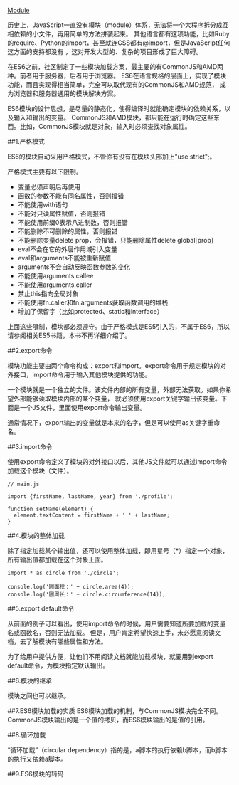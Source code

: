 ﻿[Module](http://es6.ruanyifeng.com/#docs/module)

历史上，JavaScript一直没有模块（module）体系，无法将一个大程序拆分成互相依赖的小文件，再用简单的方法拼装起来。
其他语言都有这项功能，比如Ruby的require、Python的import，甚至就连CSS都有@import，但是JavaScript任何这方面的支持都没有
，这对开发大型的、复杂的项目形成了巨大障碍。

在ES6之前，社区制定了一些模块加载方案，最主要的有CommonJS和AMD两种。前者用于服务器，后者用于浏览器。
ES6在语言规格的层面上，实现了模块功能，而且实现得相当简单，完全可以取代现有的CommonJS和AMD规范，
成为浏览器和服务器通用的模块解决方案。

ES6模块的设计思想，是尽量的静态化，使得编译时就能确定模块的依赖关系，以及输入和输出的变量。
CommonJS和AMD模块，都只能在运行时确定这些东西。比如，CommonJS模块就是对象，输入时必须查找对象属性。

##1.严格模式

ES6的模块自动采用严格模式，不管你有没有在模块头部加上"use strict";。

严格模式主要有以下限制。

* 变量必须声明后再使用
* 函数的参数不能有同名属性，否则报错
* 不能使用with语句
* 不能对只读属性赋值，否则报错
* 不能使用前缀0表示八进制数，否则报错
* 不能删除不可删除的属性，否则报错
* 不能删除变量delete prop，会报错，只能删除属性delete global[prop]
* eval不会在它的外层作用域引入变量
* eval和arguments不能被重新赋值
* arguments不会自动反映函数参数的变化
* 不能使用arguments.callee
* 不能使用arguments.caller
* 禁止this指向全局对象
* 不能使用fn.caller和fn.arguments获取函数调用的堆栈
* 增加了保留字（比如protected、static和interface）

上面这些限制，模块都必须遵守。由于严格模式是ES5引入的，不属于ES6，所以请参阅相关ES5书籍，本书不再详细介绍了。

##2.export命令

模块功能主要由两个命令构成：export和import。export命令用于规定模块的对外接口，import命令用于输入其他模块提供的功能。

一个模块就是一个独立的文件。该文件内部的所有变量，外部无法获取。如果你希望外部能够读取模块内部的某个变量，
就必须使用export关键字输出该变量。下面是一个JS文件，里面使用export命令输出变量。


通常情况下，export输出的变量就是本来的名字，但是可以使用as关键字重命名。

##3.import命令

使用export命令定义了模块的对外接口以后，其他JS文件就可以通过import命令加载这个模块（文件）。

``` JS
// main.js

import {firstName, lastName, year} from './profile';

function setName(element) {
  element.textContent = firstName + ' ' + lastName;
}
```

##4.模块的整体加载

除了指定加载某个输出值，还可以使用整体加载，即用星号（*）指定一个对象，所有输出值都加载在这个对象上面。

``` JS
import * as circle from './circle';

console.log('圆面积：' + circle.area(4));
console.log('圆周长：' + circle.circumference(14));
```

##5.export default命令

从前面的例子可以看出，使用import命令的时候，用户需要知道所要加载的变量名或函数名，否则无法加载。
但是，用户肯定希望快速上手，未必愿意阅读文档，去了解模块有哪些属性和方法。

为了给用户提供方便，让他们不用阅读文档就能加载模块，就要用到export default命令，为模块指定默认输出。

##6.模块的继承

模块之间也可以继承。


##7.ES6模块加载的实质
ES6模块加载的机制，与CommonJS模块完全不同。CommonJS模块输出的是一个值的拷贝，而ES6模块输出的是值的引用。


##8.循环加载

“循环加载”（circular dependency）指的是，a脚本的执行依赖b脚本，而b脚本的执行又依赖a脚本。


##9.ES6模块的转码


